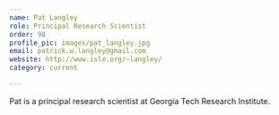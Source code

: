 ```yaml
---
name: Pat Langley
role: Principal Research Scientist
order: 98
profile_pic: images/pat_langley.jpg
email: patrick.w.langley@gmail.com
website: http://www.isle.org/~langley/
category: current

---
```


Pat is a principal research scientist at Georgia Tech Research Institute.
